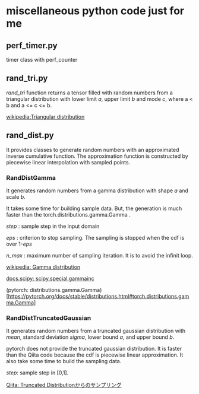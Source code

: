 # miscellaneous python code just for me

## perf_timer.py

timer class with perf_counter


## rand_tri.py

 *rand_tri* function returns a tensor filled with random numbers from a triangular distribution with lower limit *a*, upper limit *b* and mode *c*, where a < b and a  <= c <= b.

[wikipedia:Triangular distribution](https://wikipedia.org/wiki/Triangular_distribution)

## rand_dist.py

It provides classes to generate random numbers with an approximated inverse cumulative function.
The approximation function is constructed by piecewise linear interpolation with sampled points.

### RandDistGamma

It generates random numbers from a gamma distribution with shape *a* and scale *b*.

It takes some time for building sample data. But, the generation is much faster than the torch.distributions.gamma.Gamma .

*step* : sample step in the input domain

*eps* : criterion to stop sampling. The sampling is stopped when the cdf is over 1-*eps*

*n_max* : maximum number of sampling iteration. It is to avoid the infinit loop.

[wikipedia: Gamma distribution](https://wikipedia.org/wiki/Gamma_distribution)

[docs.scipy: scipy.special.gammainc](https://docs.scipy.org/doc/scipy/reference/generated/scipy.special.gammainc.html)

(pytorch: distributions.gamma.Gamma)[https://pytorch.org/docs/stable/distributions.html#torch.distributions.gamma.Gamma]

### RandDistTruncatedGaussian

It generates random numbers from a truncated gaussian distribution with *mean*, standard deviation *sigma*, lower bound *a*, and upper bound *b*.

pytorch does not provide the truncated gaussian distribution. It is faster than the Qiita code because the cdf is piecewise linear approximation. It also take some time to build the sampling data.

*step*: sample step in \[0,1\].

[Qiita: Truncated Distributionからのサンプリング](https://qiita.com/9_ties/items/c593daab8b3f71638edd)
